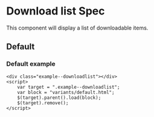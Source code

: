 ﻿# Download list Spec

This component will display a list of downloadable items.

## Default

### Default example
```example
<div class="example--downloadlist"></div>
<script>
	var target = ".example--downloadlist";
	var block = "variants/default.html";
	$(target).parent().load(block);
	$(target).remove();
</script>
```
